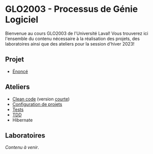 # GLO2003 - Processus de Génie Logiciel

Bienvenue au cours GLO2003 de l'Université Laval! Vous trouverez ici l'ensemble du contenu nécessaire à la réalisation des projets, des laboratoires ainsi que des ateliers pour la session d'hiver 2023!

## Projet

- [Énoncé](https://github.com/glo2003/H23-Enonce)

## Ateliers

- [Clean code](https://github.com/glo2003/Exercice-CleanCode-Refactoring) (version [courte](https://github.com/glo2003/Exercice-CleanCode-Refactoring-Court))
- [Configuration de projets](https://github.com/glo2003/atelier-setups)
- [Tests](https://github.com/glo2003/UTournament)
- [TDD](https://github.com/glo2003/Exercice-TDD-string-calculator)
- Hibernate

## Laboratoires

_Contenu à venir_.
